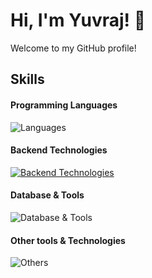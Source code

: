 # Hi, I'm Yuvraj! 👋

Welcome to my GitHub profile! 


## Skills

#### Programming Languages
![Languages](https://skillicons.dev/icons?i=java,scala,go)

#### Backend Technologies
[![Backend Technologies](https://skillicons.dev/icons?i=spring,hibernate,elasticsearch,aws,docker)](https://skillicons.dev)

#### Database & Tools
![Database & Tools](https://skillicons.dev/icons?i=postgres,mysql,mongodb)

#### Other tools & Technologies
![Others](https://skillicons.dev/icons?i=linux,postman,git,github,bitbucket,jira)
